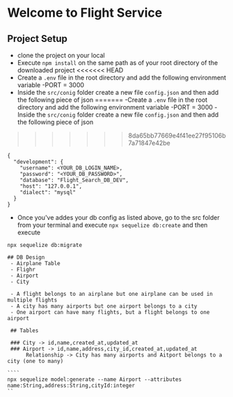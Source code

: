 # Welcome to Flight Service

## Project Setup
- clone the project on your local
- Execute `npm install` on the same path as of your root directory of the downloaded project
<<<<<<< HEAD
- Create a `.env` file in the root directory and add the following environment variable
   -PORT = 3000
- Inside the `src/conig` folder create a new file `config.json` and then add the following piece of json
=======
-Create a `.env` file in the root directory and add the following environment variable
   -PORT = 3000
-Inside the `src/conig` folder create a new file `config.json` and then add the following piece of json
>>>>>>> 8da65bb77669e4f41ee27f95106b7a71847e42be

```````````
{
  "development": {
    "username": <YOUR_DB_LOGIN_NAME>,
    "password": "<YOUR_DB_PASSWORD>",
    "database": "Flight_Search_DB_DEV",
    "host": "127.0.0.1",
    "dialect": "mysql"
  }
}
```````````
- Once you've addes your db config as listed above, go to the src folder from your terminal and execute `npx sequelize db:create` and then execute

`npx sequelize db:migrate`

`````````````````````````
## DB Design
 - Airplane Table
 - Flighr
 - Airport
 - City

 - A flight belongs to an airplane but one airplane can be used in multiple flights
 - A city has many airports but one airport belongs to a city
 - One airport can have many flights, but a flight belongs to one airport

 ## Tables

 ### City -> id,name,created_at,updated_at
 ### Airport -> id,name,address,city_id,created_at,updated_at
      Relationship -> City has many airports and Aitport belongs to a city (one to many)

````
npx sequelize model:generate --name Airport --attributes
name:String,address:String,cityId:integer 
``